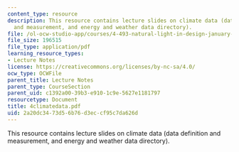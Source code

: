 ```yaml
---
content_type: resource
description: This resource contains lecture slides on climate data (data definition
  and measurement, and energy and weather data directory).
file: /ol-ocw-studio-app/courses/4-493-natural-light-in-design-january-iap-2006/2a20dc3473d56b76d3eccf95c7da626d_4climatedata.pdf
file_size: 196515
file_type: application/pdf
learning_resource_types:
- Lecture Notes
license: https://creativecommons.org/licenses/by-nc-sa/4.0/
ocw_type: OCWFile
parent_title: Lecture Notes
parent_type: CourseSection
parent_uid: c1392a00-39b3-e910-1c9e-5627e1181797
resourcetype: Document
title: 4climatedata.pdf
uid: 2a20dc34-73d5-6b76-d3ec-cf95c7da626d
---
```

This resource contains lecture slides on climate data (data definition and measurement, and energy and weather data directory).
